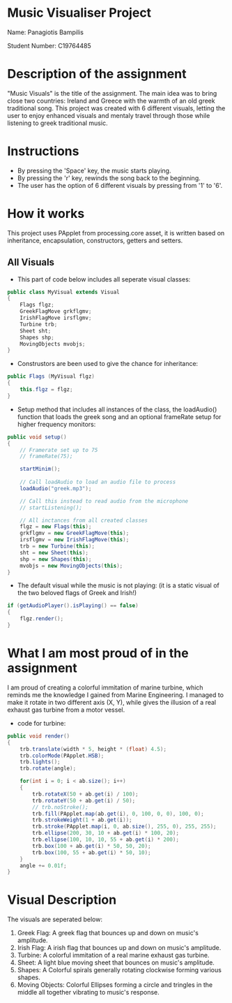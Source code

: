 # Music Visualiser Project

Name: Panagiotis Bampilis

Student Number: C19764485

# Description of the assignment
"Music Visuals" is the title of the assignment. The main idea was to bring close two countries: Ireland and Greece with the warmth of an old greek traditional song. This project was created with 6 different visuals, letting the user to enjoy enhanced visuals and mentaly travel through those while listening to greek traditional music.

# Instructions
- By pressing the 'Space' key, the music starts playing.
- By pressing the 'r' key, rewinds the song back to the beginning. 
- The user has the option of 6 different visuals by pressing from '1' to '6'.

# How it works
This project uses PApplet from processing.core asset, it is written based on inheritance, encapsulation, constructors, getters and setters.

## All Visuals
- This part of code below includes all seperate visual classes:
```Java
public class MyVisual extends Visual
{    
    Flags flgz;
    GreekFlagMove grkflgmv;
    IrishFlagMove irsflgmv;
    Turbine trb;
    Sheet sht;
    Shapes shp;
    MovingObjects mvobjs;
}
```
- Construstors are been used to give the chance for inheritance:
```Java
public Flags (MyVisual flgz)
{
	this.flgz = flgz;
}
```
- Setup method that includes all instances of the class, the loadAudio() function that loads the greek song and an optional frameRate setup for higher frequency monitors:
```Java
public void setup()
{
	// Framerate set up to 75
	// frameRate(75);

	startMinim();
	
	// Call loadAudio to load an audio file to process 
	loadAudio("greek.mp3");

	// Call this instead to read audio from the microphone
	// startListening(); 

	// All inctances from all created classes
	flgz = new Flags(this);
	grkflgmv = new GreekFlagMove(this);
	irsflgmv = new IrishFlagMove(this);
	trb = new Turbine(this);
	sht = new Sheet(this);
	shp = new Shapes(this);
	mvobjs = new MovingObjects(this);
}
```
- The default visual while the music is not playing:
(it is a static visual of the two beloved flags of Greek and Irish!)
```Java
if (getAudioPlayer().isPlaying() == false)
{
	flgz.render();
}
```
# What I am most proud of in the assignment
I am proud of creating a colorful immitation of marine turbine, which reminds me the knowledge I gained from Marine Engineering. I managed to make it rotate in two different axis (X, Y), while gives the illusion of a real exhaust gas turbine from a motor vessel.

- code for turbine:
```Java
public void render()
{
	trb.translate(width * 5, height * (float) 4.5);
	trb.colorMode(PApplet.HSB);
	trb.lights();
	trb.rotate(angle);

	for(int i = 0; i < ab.size(); i++)
	{
		trb.rotateX(50 + ab.get(i) / 100);
		trb.rotateY(50 + ab.get(i) / 50);
		// trb.noStroke();
		trb.fill(PApplet.map(ab.get(i), 0, 100, 0, 0), 100, 0);
		trb.strokeWeight(1 + ab.get(i));
		trb.stroke(PApplet.map(i, 0, ab.size(), 255, 0), 255, 255);
		trb.ellipse(200, 30, 10 + ab.get(i) * 100, 20);
		trb.ellipse(100, 10, 10, 55 + ab.get(i) * 200);
		trb.box(100 + ab.get(i) * 50, 50, 20);
		trb.box(100, 55 + ab.get(i) * 50, 10);
	}
	angle += 0.01f;
}
```

# Visual Description

The visuals are seperated below:

1. Greek Flag: A greek flag that bounces up and down on music's amplitude.
1. Irish Flag: A irish flag that bounces up and down on music's amplitude.
1. Turbine: A colorful immitation of a real marine exhaust gas turbine.
1. Sheet: A light blue moving sheet that bounces on music's amplitude.
1. Shapes: A Colorful spirals generally rotating clockwise forming various shapes.
1. Moving Objects: Colorful Ellipses forming a circle and tringles in the middle all together vibrating to music's response.

